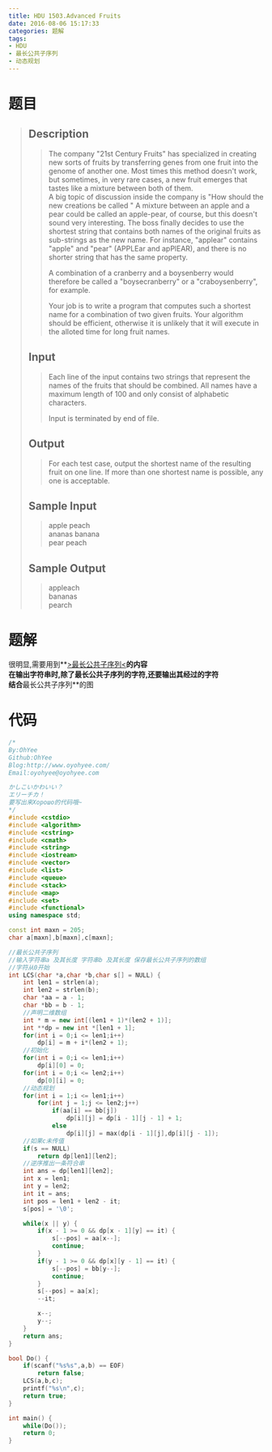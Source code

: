 ```yaml
---
title: HDU 1503.Advanced Fruits
date: 2016-08-06 15:17:33
categories: 题解
tags:
- HDU
- 最长公共子序列
- 动态规划
---
```

# 题目
> 
> ## Description  
>> The company "21st Century Fruits" has specialized in creating new sorts of fruits by transferring genes from one fruit into the genome of another one. Most times this method doesn't work, but sometimes, in very rare cases, a new fruit emerges that tastes like a mixture between both of them.   
>> A big topic of discussion inside the company is "How should the new creations be called " A mixture between an apple and a pear could be called an apple-pear, of course, but this doesn't sound very interesting. The boss finally decides to use the shortest string that contains both names of the original fruits as sub-strings as the new name. For instance, "applear" contains "apple" and "pear" (APPLEar and apPlEAR), and there is no shorter string that has the same property.   
>>   
>> A combination of a cranberry and a boysenberry would therefore be called a "boysecranberry" or a "craboysenberry", for example.   
>>   
>> Your job is to write a program that computes such a shortest name for a combination of two given fruits. Your algorithm should be efficient, otherwise it is unlikely that it will execute in the alloted time for long fruit names.   
>> <!--more-->  
> 
> ## Input  
>> Each line of the input contains two strings that represent the names of the fruits that should be combined. All names have a maximum length of 100 and only consist of alphabetic characters.   
>>   
>> Input is terminated by end of file.   
> 
> ## Output  
>> For each test case, output the shortest name of the resulting fruit on one line. If more than one shortest name is possible, any one is acceptable.   
> 
> ## Sample Input  
>> apple peach  
>> ananas banana  
>> pear peach  
> 
> ## Sample Output  
>> appleach  
>> bananas  
>> pearch  

# 题解

很明显,需要用到**[>最长公共子序列<](/post/Algorithm/LCS.html)**的内容  
在输出字符串时,除了最长公共子序列的字符,还要输出其经过的字符  
结合**最长公共子序列**的图  

# 代码
```cpp Advanced Fruits https://github.com/OhYee/sourcecode/tree/master/ACM 代码备份
/*
By:OhYee
Github:OhYee
Blog:http://www.oyohyee.com/
Email:oyohyee@oyohyee.com

かしこいかわいい？
エリーチカ！
要写出来Хорошо的代码哦~
*/
#include <cstdio>
#include <algorithm>
#include <cstring>
#include <cmath>
#include <string>
#include <iostream>
#include <vector>
#include <list>
#include <queue>
#include <stack>
#include <map>
#include <set>
#include <functional>
using namespace std;

const int maxn = 205;
char a[maxn],b[maxn],c[maxn];

//最长公共子序列
//输入字符串a 及其长度 字符串b 及其长度 保存最长公共子序列的数组
//字符从0开始
int LCS(char *a,char *b,char s[] = NULL) {
    int len1 = strlen(a);
    int len2 = strlen(b);
    char *aa = a - 1;
    char *bb = b - 1;
    //声明二维数组
    int * m = new int[(len1 + 1)*(len2 + 1)];
    int **dp = new int *[len1 + 1];
    for(int i = 0;i <= len1;i++)
        dp[i] = m + i*(len2 + 1);
    //初始化
    for(int i = 0;i <= len1;i++)
        dp[i][0] = 0;
    for(int i = 0;i <= len2;i++)
        dp[0][i] = 0;
    //动态规划
    for(int i = 1;i <= len1;i++)
        for(int j = 1;j <= len2;j++)
            if(aa[i] == bb[j])
                dp[i][j] = dp[i - 1][j - 1] + 1;
            else
                dp[i][j] = max(dp[i - 1][j],dp[i][j - 1]);
    //如果c未传值
    if(s == NULL)
        return dp[len1][len2];
    //逆序推出一条符合串
    int ans = dp[len1][len2];
    int x = len1;
    int y = len2;
    int it = ans;
    int pos = len1 + len2 - it;
    s[pos] = '\0';

    while(x || y) {
        if(x - 1 >= 0 && dp[x - 1][y] == it) {
            s[--pos] = aa[x--];
            continue;
        }
        if(y - 1 >= 0 && dp[x][y - 1] == it) {
            s[--pos] = bb[y--];
            continue;
        }
        s[--pos] = aa[x];
        --it;

        x--;
        y--;
    }
    return ans;
}

bool Do() {
    if(scanf("%s%s",a,b) == EOF)
        return false;
    LCS(a,b,c);
    printf("%s\n",c);
    return true;
}

int main() {
    while(Do());
    return 0;
}
```